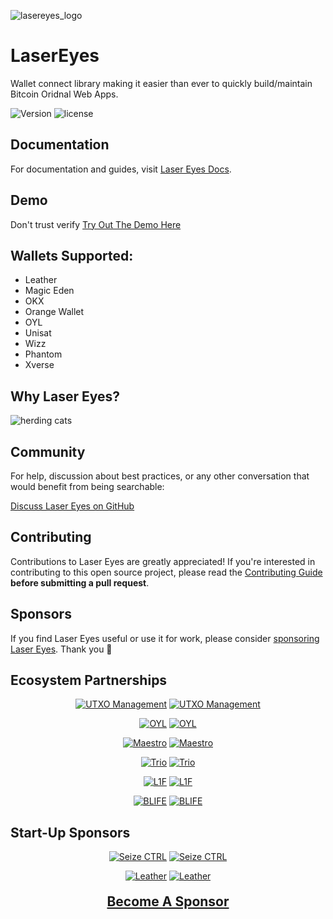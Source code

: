 ![lasereyes_logo](./.github/assets/lasereyes.png)

# LaserEyes

Wallet connect library making it easier than ever to quickly build/maintain Bitcoin Oridnal Web Apps.

![Version](https://img.shields.io/npm/v/@omnisat/lasereyes)
![license](https://img.shields.io/github/license/omnisat/lasereyes.svg?style=flat-square)

## Documentation

For documentation and guides, visit [Laser Eyes Docs](https://lasereyes.build/).

## Demo

Don't trust verify [Try Out The Demo Here](https://demo.lasereyes.build)

## Wallets Supported:

- Leather
- Magic Eden
- OKX
- Orange Wallet
- OYL
- Unisat
- Wizz
- Phantom
- Xverse

## Why Laser Eyes?

![herding cats](https://media.giphy.com/media/v1.Y2lkPTc5MGI3NjExbW92cmM4MDExcGE1NmJtZjhka2N3M25wNm4zeDR5cWQ4YzFnNzZiNiZlcD12MV9naWZzX3NlYXJjaCZjdD1n/7MIULHLEeZyKs/giphy.gif)

## Community

For help, discussion about best practices, or any other conversation that would benefit from being searchable:

[Discuss Laser Eyes on GitHub](https://github.com/omnisat/lasereyes/discussions)

## Contributing

Contributions to Laser Eyes are greatly appreciated! If you're interested in contributing to this open source project, please read the [Contributing Guide](https://www.lasereyes.build/docs/contributing) **before submitting a pull request**.

## Sponsors

If you find Laser Eyes useful or use it for work, please consider [sponsoring Laser Eyes](https://github.com/sponsors/omnisat). Thank you 🙏

## Ecosystem Partnerships

<div align="center">

[![UTXO Management](/.github/assets/utxo-dark.svg#gh-light-mode-only)](https://www.utxo.management/)
[![UTXO Management](/.github/assets/utxo-light.svg#gh-dark-mode-only)](https://www.utxo.management/)

[![OYL](/.github/assets/oyl-dark.svg#gh-light-mode-only)](https://www.oyl.io/)
[![OYL](/.github/assets/oyl-light.svg#gh-dark-mode-only)](https://www.oyl.io/)

[![Maestro](/.github/assets/maestro-dark.svg#gh-light-mode-only)](https://www.gomaestro.org/)
[![Maestro](/.github/assets/maestro-light.svg#gh-dark-mode-only)](https://www.gomaestro.org/)

[![Trio](/.github/assets/trio-dark.svg#gh-light-mode-only)](https://www.trio.xyz)
[![Trio](/.github/assets/trio-light.svg#gh-dark-mode-only)](https://www.trio.xyz)

[![L1F](/.github/assets/l1f_dark.svg#gh-light-mode-only)](https://l1f.io/)
[![L1F](/.github/assets/l1f.svg#gh-dark-mode-only)](https://l1f.io/)

[![BLIFE](/.github/assets/blife-dark.svg#gh-light-mode-only)](https://x.com/BLIFEProtocol)
[![BLIFE](/.github/assets/blife-light.svg#gh-dark-mode-only)](https://x.com/BLIFEProtocol)

</div>

## Start-Up Sponsors

<div align="center">

[![Seize CTRL](/.github/assets/ctrl-dark.svg#gh-light-mode-only)](https://www.seizectrl.io/)
[![Seize CTRL](/.github/assets/ctrl.svg#gh-dark-mode-only)](https://www.seizectrl.io/)

[![Leather](/.github/assets/leather-dark.svg#gh-light-mode-only)](https://leather.io/)
[![Leather](/.github/assets/leather-light.svg#gh-dark-mode-only)](https://leather.io/)

</div>

<h4 style="text-align: center; font-size: 1.5em; margin-top: 20px; margin-bottom: 20px;">
  <a href="https://github.com/sponsors/omnisat">Become A Sponsor</a>
</h4>
